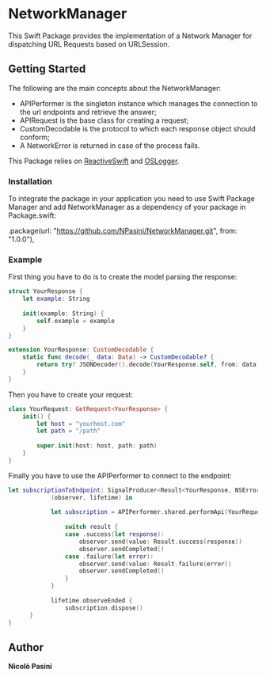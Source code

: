 # NetworkManager

This Swift Package provides the implementation of a Network Manager for dispatching URL Requests based on URLSession. 

## Getting Started

The following are the main concepts about the NetworkManager:

* APIPerformer is the singleton instance which manages the connection to the url endpoints and retrieve the answer;
* APIRequest is the base class for creating a request;
* CustomDecodable is the protocol to which each response object should conform;
* A NetworkError is returned in case of the process fails.

This Package relies on [ReactiveSwift](https://github.com/ReactiveCocoa/ReactiveSwift) and [OSLogger](https://github.com/NPasini/OSLogger).

### Installation

To integrate the package in your application you need to use Swift Package Manager and add NetworkManager as a dependency of your package in Package.swift:

.package(url: "https://github.com/NPasini/NetworkManager.git", from: "1.0.0"),

### Example

First thing you have to do is to create the model parsing the response:

```swift
struct YourResponse {
    let example: String
    
    init(example: String) {
        self.example = example
    }
}

extension YourResponse: CustomDecodable {
    static func decode(_ data: Data) -> CustomDecodable? {
        return try? JSONDecoder().decode(YourResponse.self, from: data)
    }
}

```

Then you have to create your request:

```swift
class YourRequest: GetRequest<YourResponse> {
    init() {
        let host = "yourhost.com"
        let path = "/path"
        
        super.init(host: host, path: path)
    }
}
```

Finally you have to use the APIPerformer to connect to the endpoint:

```swift
let subscriptionToEndpoint: SignalProducer<Result<YourResponse, NSError>> = SignalProducer {
            (observer, lifetime) in
            
            let subscription = APIPerformer.shared.performApi(YourRequest(), QoS: .default, completionQueue: .global(qos: .userInteractive)) { (result: Result<YourResponse, NSError>) in
                
                switch result {
                case .success(let response):
                    observer.send(value: Result.success(response))
                    observer.sendCompleted()
                case .failure(let error):
                    observer.send(value: Result.failure(error))
                    observer.sendCompleted()
                }
            }
            
            lifetime.observeEnded {
                subscription.dispose()
      }
}
```

## Author

**Nicolò Pasini**


